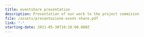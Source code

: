 ```yaml
---
title: eventshare presentation
description: Presentation of our work to the project commision
file: /assets/presentazione-event-share.pdf
link: "-"
starting-date: 2021-05-30T10:10:00.000Z
---
```

